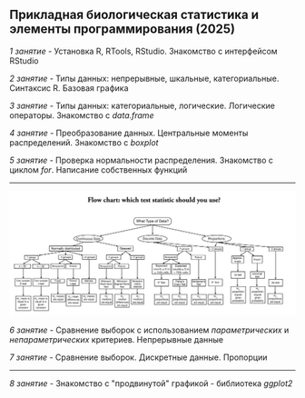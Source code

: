 ## **Прикладная биологическая статистика и элементы программирования (2025)**

_1 занятие_ - Установка R, RTools, RStudio. Знакомство с интерфейсом RStudio

_2 занятие_ - Типы данных: непрерывные, шкальные, категориальные. Синтаксис R. Базовая графика

_3 занятие_ - Типы данных: категориальные, логические. Логические операторы. Знакомство с _data.frame_

_4 занятие_ - Преобразование данных. Центральные моменты распределений. Знакомство с _boxplot_

_5 занятие_ - Проверка нормальности распределения. Знакомство с циклом _for_. Написание собственных функций

___________________________________________________________________________________________________________________

![Stat_critetia](https://github.com/irputilin/Applied-biostatistics/blob/main/Relevant_stat_criteria.png?raw=true)

_6 занятие_ - Сравнение выборок с использованием _параметрических_ и _непараметрических_ критериев. Непрерывные данные

_7 занятие_ - Сравнение выборок. Дискретные данные. Пропорции

___________________________________________________________________________________________________________________

_8 занятие_ - Знакомство с "продвинутой" графикой - библиотека _ggplot2_ 
